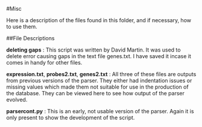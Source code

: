 #Misc

Here is a description of the files found in this folder, and if necessary, how to use them. 

##File Descriptions

**deleting gaps** : This script was written by David Martin. It was used to delete error causing gaps in the text file genes.txt. I have saved it incase it comes in handy for other files.

**expression.txt**, **probes2.txt**, **genes2.txt** : All three of these files are outputs from previous versions of the parser. They either had indentation issues or missing values which made them not suitable for use in the production of the database. They can be viewed here to see how output of the parser evolved. 

**parsercont.py** : This is an early, not usable version of the parser. Again it is only present to show the development of the script. 
